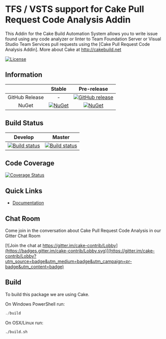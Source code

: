 # TFS / VSTS support for Cake Pull Request Code Analysis Addin

This Addin for the Cake Build Automation System allows you to write issue found using any code
analyzer or linter to Team Foundation Server or Visual Studio Team Services pull requests using
the [Cake Pull Request Code Analysis Addin].
More about Cake at http://cakebuild.net

[![License](http://img.shields.io/:license-mit-blue.svg)](https://github.com/cake-contrib/Cake.Prca.PullRequests.Tfs/blob/feature/build/LICENSE)

## Information

| | Stable | Pre-release |
|:--:|:--:|:--:|
|GitHub Release|-|[![GitHub release](https://img.shields.io/github/release/cake-contrib/Cake.Prca.PullRequests.Tfs.svg)](https://github.com/cake-contrib/Cake.Prca.PullRequests.Tfs/releases/latest)|
|NuGet|[![NuGet](https://img.shields.io/nuget/v/Cake.Prca.PullRequests.Tfs.svg)](https://www.nuget.org/packages/Cake.Prca.PullRequests.Tfs)|[![NuGet](https://img.shields.io/nuget/vpre/Cake.Prca.PullRequests.Tfs.svg)](https://www.nuget.org/packages/Cake.Prca.PullRequests.Tfs)|

## Build Status

|Develop|Master|
|:--:|:--:|
|[![Build status](https://ci.appveyor.com/api/projects/status/dkrcp7kxms885j3m/branch/develop?svg=true)](https://ci.appveyor.com/project/cakecontrib/cake-prca-pullrequests-tfs/branch/develop)|[![Build status](https://ci.appveyor.com/api/projects/status/dkrcp7kxms885j3m/branch/develop?svg=true)](https://ci.appveyor.com/project/cakecontrib/cake-prca-pullrequests-tfs/branch/master)|

## Code Coverage

[![Coverage Status](https://coveralls.io/repos/github/cake-contrib/Cake.Prca.PullRequests.Tfs/badge.svg?branch=develop)](https://coveralls.io/github/cake-contrib/Cake.Prca.PullRequests.Tfs?branch=develop)

## Quick Links

- [Documentation](https://cake-contrib.github.io/Cake.Prca.Website)

## Chat Room

Come join in the conversation about Cake Pull Request Code Analysis in our Gitter Chat Room

[![Join the chat at https://gitter.im/cake-contrib/Lobby](https://badges.gitter.im/cake-contrib/Lobby.svg)](https://gitter.im/cake-contrib/Lobby?utm_source=badge&utm_medium=badge&utm_campaign=pr-badge&utm_content=badge)

## Build

To build this package we are using Cake.

On Windows PowerShell run:

```powershell
./build
```

On OSX/Linux run:

```bash
./build.sh
```

